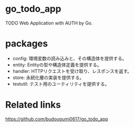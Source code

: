 # go_todo_app
TODO Web Application with AUTH by Go.

# packages

- config: 環境変数の読み込みと、その構造体を提供する。
- entity: Entityの型や構造体定義を提供する。
- handler: HTTPリクエストを受け取り、レスポンスを返す。
- store: 永続化層の実装を提供する。
- testutil: テスト用のユーティリティを提供する。

# Related links
https://github.com/budougumi0617/go_todo_app
